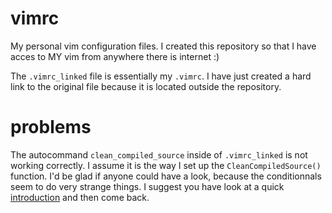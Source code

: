 # vimrc
My personal vim configuration files. I created this repository so that I have acces to MY vim from anywhere there is internet :)

The `.vimrc_linked` file is essentially my `.vimrc`. I have just created a hard link to the original file because it is located outside the repository.

# problems
The autocommand `clean_compiled_source` inside of `.vimrc_linked` is not working correctly. I assume it is the way I set up the `CleanCompiledSource()` function. I'd be glad if anyone could have a look, because the conditionnals seem to do very strange things. I suggest you have look at a quick [introduction](http://learnvimscriptthehardway.stevelosh.com/chapters/21.html) and then come back.
